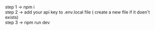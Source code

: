step 1 -> npm i     
step 2 -> add your api key to .env.local file ( create a new file if it doen't exists)   
step 3 -> npm run dev  

